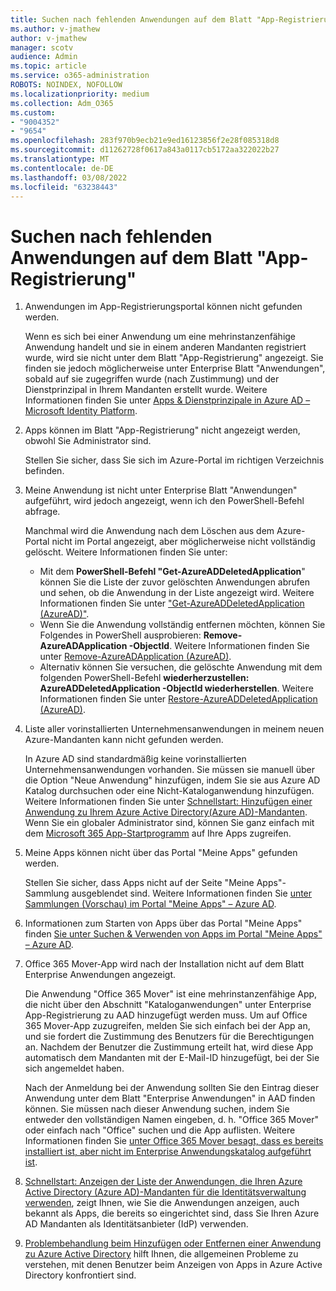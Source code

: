 ```yaml
---
title: Suchen nach fehlenden Anwendungen auf dem Blatt "App-Registrierung"
ms.author: v-jmathew
author: v-jmathew
manager: scotv
audience: Admin
ms.topic: article
ms.service: o365-administration
ROBOTS: NOINDEX, NOFOLLOW
ms.localizationpriority: medium
ms.collection: Adm_O365
ms.custom:
- "9004352"
- "9654"
ms.openlocfilehash: 283f970b9ecb21e9ed16123856f2e28f085318d8
ms.sourcegitcommit: d11262728f0617a843a0117cb5172aa322022b27
ms.translationtype: MT
ms.contentlocale: de-DE
ms.lasthandoff: 03/08/2022
ms.locfileid: "63238443"
---
```

# <a name="find-missing-applications-on-app-registration-blade"></a>Suchen nach fehlenden Anwendungen auf dem Blatt "App-Registrierung"

1. Anwendungen im App-Registrierungsportal können nicht gefunden werden.

    Wenn es sich bei einer Anwendung um eine mehrinstanzenfähige Anwendung handelt und sie in einem anderen Mandanten registriert wurde, wird sie nicht unter dem Blatt "App-Registrierung" angezeigt. Sie finden sie jedoch möglicherweise unter Enterprise Blatt "Anwendungen", sobald auf sie zugegriffen wurde (nach Zustimmung) und der Dienstprinzipal in Ihrem Mandanten erstellt wurde. Weitere Informationen finden Sie unter [Apps & Dienstprinzipale in Azure AD – Microsoft Identity Platform](https://docs.microsoft.com/azure/active-directory/develop/app-objects-and-service-principals).
2. Apps können im Blatt "App-Registrierung" nicht angezeigt werden, obwohl Sie Administrator sind.

    Stellen Sie sicher, dass Sie sich im Azure-Portal im richtigen Verzeichnis befinden.
3. Meine Anwendung ist nicht unter Enterprise Blatt "Anwendungen" aufgeführt, wird jedoch angezeigt, wenn ich den PowerShell-Befehl abfrage.

    Manchmal wird die Anwendung nach dem Löschen aus dem Azure-Portal nicht im Portal angezeigt, aber möglicherweise nicht vollständig gelöscht. Weitere Informationen finden Sie unter:
    - Mit dem **PowerShell-Befehl "Get-AzureADDeletedApplication**" können Sie die Liste der zuvor gelöschten Anwendungen abrufen und sehen, ob die Anwendung in der Liste angezeigt wird. Weitere Informationen finden Sie unter ["Get-AzureADDeletedApplication (AzureAD)"](https://docs.microsoft.com/powershell/module/azuread/get-azureaddeletedapplication).
    - Wenn Sie die Anwendung vollständig entfernen möchten, können Sie Folgendes in PowerShell ausprobieren: **Remove-AzureADApplication -ObjectId**. Weitere Informationen finden Sie unter [Remove-AzureADApplication (AzureAD)](https://docs.microsoft.com/powershell/module/azuread/remove-azureadapplication).
    - Alternativ können Sie versuchen, die gelöschte Anwendung mit dem folgenden PowerShell-Befehl **wiederherzustellen: AzureADDeletedApplication -ObjectId wiederherstellen**. Weitere Informationen finden Sie unter [Restore-AzureADDeletedApplication (AzureAD)](https://docs.microsoft.com/powershell/module/azuread/restore-azureaddeletedapplication).
4. Liste aller vorinstallierten Unternehmensanwendungen in meinem neuen Azure-Mandanten kann nicht gefunden werden.

    In Azure AD sind standardmäßig keine vorinstallierten Unternehmensanwendungen vorhanden. Sie müssen sie manuell über die Option "Neue Anwendung" hinzufügen, indem Sie sie aus Azure AD Katalog durchsuchen oder eine Nicht-Kataloganwendung hinzufügen. Weitere Informationen finden Sie unter [Schnellstart: Hinzufügen einer Anwendung zu Ihrem Azure Active Directory(Azure AD)-Mandanten](https://docs.microsoft.com/azure/active-directory/manage-apps/add-application-portal).
    Wenn Sie ein globaler Administrator sind, können Sie ganz einfach mit dem [Microsoft 365 App-Startprogramm](https://docs.microsoft.com/microsoft-365/admin/manage/customize-the-app-launcher) auf Ihre Apps zugreifen.
5. Meine Apps können nicht über das Portal "Meine Apps" gefunden werden.

    Stellen Sie sicher, dass Apps nicht auf der Seite "Meine Apps"-Sammlung ausgeblendet sind. Weitere Informationen finden Sie [unter Sammlungen (Vorschau) im Portal "Meine Apps" – Azure AD](https://docs.microsoft.com/azure/active-directory/user-help/my-apps-portal-user-collections).
6. Informationen zum Starten von Apps über das Portal "Meine Apps" finden [Sie unter Suchen & Verwenden von Apps im Portal "Meine Apps" – Azure AD](https://docs.microsoft.com/azure/active-directory/user-help/my-apps-portal-end-user-access).
7. Office 365 Mover-App wird nach der Installation nicht auf dem Blatt Enterprise Anwendungen angezeigt.

    Die Anwendung "Office 365 Mover" ist eine mehrinstanzenfähige App, die nicht über den Abschnitt "Kataloganwendungen" unter Enterprise App-Registrierung zu AAD hinzugefügt werden muss. Um auf Office 365 Mover-App zuzugreifen, melden Sie sich einfach bei der App an, und sie fordert die Zustimmung des Benutzers für die Berechtigungen an. Nachdem der Benutzer die Zustimmung erteilt hat, wird diese App automatisch dem Mandanten mit der E-Mail-ID hinzugefügt, bei der Sie sich angemeldet haben.

    Nach der Anmeldung bei der Anwendung sollten Sie den Eintrag dieser Anwendung unter dem Blatt "Enterprise Anwendungen" in AAD finden können. Sie müssen nach dieser Anwendung suchen, indem Sie entweder den vollständigen Namen eingeben, d. h. "Office 365 Mover" oder einfach nach "Office" suchen und die App auflisten. Weitere Informationen finden Sie [unter Office 365 Mover besagt, dass es bereits installiert ist, aber nicht im Enterprise Anwendungskatalog aufgeführt ist](https://docs.microsoft.com/answers/questions/30186/office-365-mover-says-its-already-installed-but-it.html).
8. [Schnellstart: Anzeigen der Liste der Anwendungen, die Ihren Azure Active Directory (Azure AD)-Mandanten für die Identitätsverwaltung verwenden](https://docs.microsoft.com/azure/active-directory/manage-apps/view-applications-portal), zeigt Ihnen, wie Sie die Anwendungen anzeigen, auch bekannt als Apps, die bereits so eingerichtet sind, dass Sie Ihren Azure AD Mandanten als Identitätsanbieter (IdP) verwenden.
9. [Problembehandlung beim Hinzufügen oder Entfernen einer Anwendung zu Azure Active Directory](https://docs.microsoft.com/azure/active-directory/manage-apps/troubleshoot-adding-apps) hilft Ihnen, die allgemeinen Probleme zu verstehen, mit denen Benutzer beim Anzeigen von Apps in Azure Active Directory konfrontiert sind.
